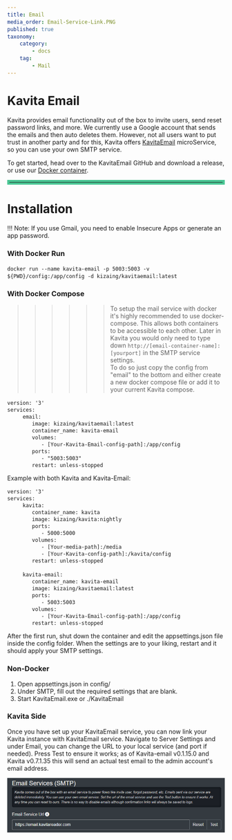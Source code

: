 ```yaml
---
title: Email
media_order: Email-Service-Link.PNG
published: true
taxonomy:
    category:
        - docs
    tag:
        - Mail
---
```


# Kavita Email
Kavita provides email functionality out of the box to invite users, send reset password links, and more. We currently use a Google account that sends the emails and then auto deletes them. However, not all users want to put trust in another party and for this, Kavita offers [KavitaEmail](https://github.com/Kareadita/KavitaEmail) microService, so you can use your own SMTP service.

To get started, head over to the KavitaEmail GitHub and download a release, or use our [Docker container](https://hub.docker.com/r/kizaing/kavitaemail).

<hr style="border:5px solid #4ac694"> </hr>

# Installation

!!! Note: If you use Gmail, you need to enable Insecure Apps or generate an app password.

### With Docker Run

`docker run --name kavita-email -p 5003:5003 -v ${PWD}/config:/app/config -d kizaing/kavitaemail:latest`

### With Docker Compose

>>>>>> To setup the mail service with docker it's highly recommended to use docker-compose. This allows both containers to be accessible to each other. Later in Kavita you would only need to type down `http://[email-container-name]:[yourport]` in the SMTP service settings.
<br/>To do so just copy the config from "email" to the bottom and either create a new docker compose file or add it to your current Kavita compose.


```
version: '3'
services:
     email:
        image: kizaing/kavitaemail:latest
        container_name: kavita-email
        volumes:
           - [Your-Kavita-Email-config-path]:/app/config
        ports:
           - "5003:5003"
        restart: unless-stopped
```
Example with both Kavita and Kavita-Email:
```
version: '3'
services:
     kavita:
        container_name: kavita
        image: kizaing/kavita:nightly
        ports:
           - 5000:5000
        volumes:
           - [Your-media-path]:/media
           - [Your-Kavita-config-path]:/kavita/config
        restart: unless-stopped

     kavita-email:
        container_name: kavita-email
        image: kizaing/kavitaemail:latest
        ports:
           - 5003:5003
        volumes:
           - [Your-Kavita-Email-config-path]:/app/config
        restart: unless-stopped
```

After the first run, shut down the container and edit the appsettings.json file inside the config folder. When the settings are to your liking, restart and it should apply your SMTP settings.

### Non-Docker
1. Open appsettings.json in config/
2. Under SMTP, fill out the required settings that are blank.
3. Start KavitaEmail.exe or ./KavitaEmail


### Kavita Side
Once you have set up your KavitaEmail service, you can now link your Kavita instance with KavitaEmail service. Navigate to Server Settings and under Email, you can change the URL to your local service (and port if needed). Press Test to ensure it works; as of Kavita-email v0.1.15.0 and Kavita v0.7.1.35 this will send an actual test email to the admin account's email address.

![Email-Service-Link](Email-Service-Link.PNG "Email-Service-Link")

